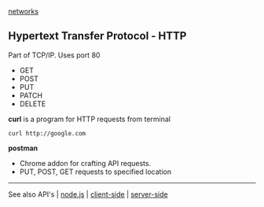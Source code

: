 [networks](index.md)

## Hypertext Transfer Protocol - HTTP

Part of TCP/IP. Uses port 80
- GET
- POST
- PUT
- PATCH
- DELETE

**curl** is a program for HTTP requests from terminal

`curl http://google.com`

**postman**
- Chrome addon for crafting API requests.
- PUT, POST, GET requests to specified location

---

See also API's | [node.js](../javascript/node.md)
 | [client-side](../client-side.md) | [server-side](../server-side.md)
